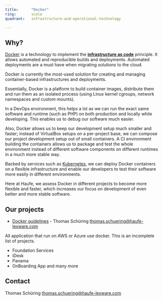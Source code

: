 ```yaml
---
title:      "Docker"
ring:       scale
quadrant:   infrastructure-and-operational-technology

---
```


## Why? ##

[Docker](https://www.docker.com/) is a technology to implement the [**infrastructure as code**](https://martinfowler.com/bliki/InfrastructureAsCode.html) principle.
It allows automated and reproducible builds and deployments. Automated deployments are a must have when migrating solutions to the cloud.

Docker is currently the most-used solution for creating and managing container-based infrastructures and deployments.

Essentially, Docker is a platform to build container images, distribute them and run them as an isolated process (using Linux kernel cgroups, network namespaces and custom mounts).

In a DevOps environment, this helps a lot as we can run the exact same software and runtime (such as PHP) on both production and locally while developing. This enables us to debug our software much easier.

Also, Docker allows us to keep our development setup much smaller and faster; instead of VirtualBox setups on a per-project base, we can compose our project development setup out of small containers. A CI environment building the containers allows us to package and test the whole environment instead of different software components on different runtimes in a much more stable way.

Backed by services such as [Kubernetes](https://kubernetes.io/), we can deploy Docker containers on a flexible infrastructure and enable our developers to test their software more easily in different environments.

Here at Haufe, we assess Docker in different projects to become more flexible and faster, which increases our focus on development of even better and more stable software.

## Our projects ##

- [Docker guidelines](https://haufe-lexware.gitbooks.io/haufe-group-docker-book-startup-guide/content/) - Thomas Schüring <thomas.schuering@haufe-lexware.com>

All application that run on AWS or Azure use docker. This is an incomplete list of projects.
- Foundation Services
- iDesk
- Panama
- OnBoarding App
and many more

## Contact ##

Thomas Schüring <thomas.schuering@haufe-lexware.com>


